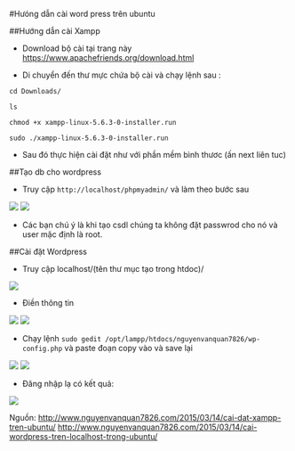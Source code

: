 #Hưóng dẫn cài word press trên ubuntu

##Hướng dẫn cài Xampp

- Download bộ cài tại trang này https://www.apachefriends.org/download.html

- Di chuyển đến thư mực chứa bộ cài và chạy lệnh sau :

`cd Downloads/`

`ls`

`chmod +x xampp-linux-5.6.3-0-installer.run`

`sudo ./xampp-linux-5.6.3-0-installer.run`

- Sau đó thực hiện cài đặt như với phần mềm bình thươc (ấn next liên tuc)


##Tạo db cho wordpress

- Truy cập `http://localhost/phpmyadmin/` và làm theo bước sau

<img src=http://www.nguyenvanquan7826.com/wp-content/uploads/2015/03/phpMyAdmin.png>

<img src=http://www.nguyenvanquan7826.com/wp-content/uploads/2015/03/create-database.png>

- Các bạn chú ý là khi tạo csdl chúng ta không đặt passwrod cho nó và user mặc định là root.

##Cài đặt Wordpress

- Truy cập localhost/(tên thư mục tạo trong htdoc)/

<img src=http://www.nguyenvanquan7826.com/wp-content/uploads/2015/03/start-install-wordpress.png>

- Điền thông tin

<img src=http://www.nguyenvanquan7826.com/wp-content/uploads/2015/03/info-blog.png>

<img src=http://www.nguyenvanquan7826.com/wp-content/uploads/2015/03/create-wp-config.png>

- Chạy lệnh `sudo gedit /opt/lampp/htdocs/nguyenvanquan7826/wp-config.php` và paste đoạn copy vào và save lại

<img src=http://www.nguyenvanquan7826.com/wp-content/uploads/2015/03/info-blog1.png>

<img src=http://www.nguyenvanquan7826.com/wp-content/uploads/2015/03/login-blog.png>

- Đăng nhập lạ có kết quả:
<img src=http://www.nguyenvanquan7826.com/wp-content/uploads/2015/03/my-blog.png>

Nguồn:
http://www.nguyenvanquan7826.com/2015/03/14/cai-dat-xampp-tren-ubuntu/
http://www.nguyenvanquan7826.com/2015/03/14/cai-wordpress-tren-localhost-trong-ubuntu/
